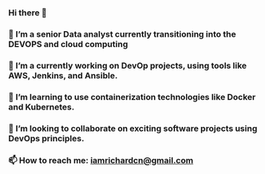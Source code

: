 ### Hi there 👋

### 🔭 I’m a senior Data analyst currently transitioning into the DEVOPS and cloud computing
### 🌱 I’m a  currently working on DevOp projects, using tools like AWS, Jenkins, and Ansible.
### 🌱 I’m learning to use containerization technologies like Docker and Kubernetes.
### 👯 I’m looking to collaborate on exciting software projects using DevOps principles.
### 📫 How to reach me: iamrichardcn@gmail.com



<!--
**iamRichardCN/iamRichardCN** is a ✨ _special_ ✨ repository because its `README.md` (this file) appears on your GitHub profile.

Here are some ideas to get you started:

- 🔭 I’m currently working on DevOp projects, using tools like AWS, Jenkins, IAC with Terraform, and Ansible.
- 🌱 I’m currently learning ...
- 👯 I’m looking to collaborate on ...
- 🤔 I’m looking for help with ...
- 💬 Ask me about ...
- 📫 How to reach me: ...
- 😄 Pronouns: ...
- ⚡ Fun fact: ...
-->
